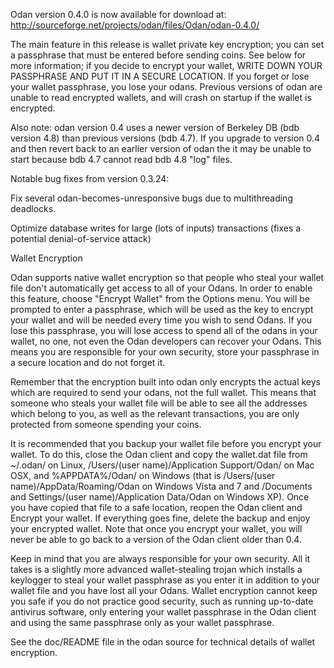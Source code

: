 Odan version 0.4.0 is now available for download at:
http://sourceforge.net/projects/odan/files/Odan/odan-0.4.0/

The main feature in this release is wallet private key encryption;
you can set a passphrase that must be entered before sending coins.
See below for more information; if you decide to encrypt your wallet,
WRITE DOWN YOUR PASSPHRASE AND PUT IT IN A SECURE LOCATION. If you
forget or lose your wallet passphrase, you lose your odans.
Previous versions of odan are unable to read encrypted wallets,
and will crash on startup if the wallet is encrypted.

Also note: odan version 0.4 uses a newer version of Berkeley DB
(bdb version 4.8) than previous versions (bdb 4.7). If you upgrade
to version 0.4 and then revert back to an earlier version of odan
the it may be unable to start because bdb 4.7 cannot read bdb 4.8
"log" files.


Notable bug fixes from version 0.3.24:

Fix several odan-becomes-unresponsive bugs due to multithreading
deadlocks.

Optimize database writes for large (lots of inputs) transactions
(fixes a potential denial-of-service attack)


Wallet Encryption

Odan supports native wallet encryption so that people who steal your
wallet file don't automatically get access to all of your Odans.
In order to enable this feature, choose "Encrypt Wallet" from the
Options menu.  You will be prompted to enter a passphrase, which
will be used as the key to encrypt your wallet and will be needed
every time you wish to send Odans.  If you lose this passphrase,
you will lose access to spend all of the odans in your wallet,
no one, not even the Odan developers can recover your Odans.
This means you are responsible for your own security, store your
passphrase in a secure location and do not forget it.

Remember that the encryption built into odan only encrypts the
actual keys which are required to send your odans, not the full
wallet.  This means that someone who steals your wallet file will
be able to see all the addresses which belong to you, as well as the
relevant transactions, you are only protected from someone spending
your coins.

It is recommended that you backup your wallet file before you
encrypt your wallet.  To do this, close the Odan client and
copy the wallet.dat file from ~/.odan/ on Linux, /Users/(user
name)/Application Support/Odan/ on Mac OSX, and %APPDATA%/Odan/
on Windows (that is /Users/(user name)/AppData/Roaming/Odan on
Windows Vista and 7 and /Documents and Settings/(user name)/Application
Data/Odan on Windows XP).  Once you have copied that file to a
safe location, reopen the Odan client and Encrypt your wallet.
If everything goes fine, delete the backup and enjoy your encrypted
wallet.  Note that once you encrypt your wallet, you will never be
able to go back to a version of the Odan client older than 0.4.

Keep in mind that you are always responsible for your own security.
All it takes is a slightly more advanced wallet-stealing trojan which
installs a keylogger to steal your wallet passphrase as you enter it
in addition to your wallet file and you have lost all your Odans.
Wallet encryption cannot keep you safe if you do not practice
good security, such as running up-to-date antivirus software, only
entering your wallet passphrase in the Odan client and using the
same passphrase only as your wallet passphrase.

See the doc/README file in the odan source for technical details
of wallet encryption.
